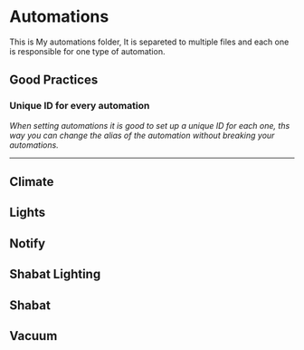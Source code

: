 # Automations

This is My automations folder,
It is separeted to multiple files and each one is responsible for one type of automation.

## Good Practices

### Unique ID for every automation

_When setting automations it is good to set up a unique ID for each one, ths way you can change the alias of the automation without breaking your automations._

-----

## Climate

## Lights

## Notify

## Shabat Lighting

## Shabat

## Vacuum
